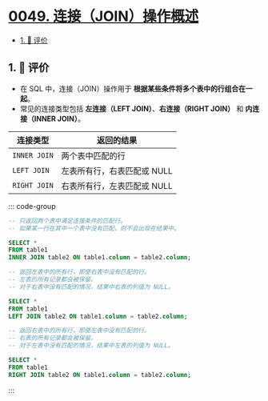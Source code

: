 # [0049. 连接（JOIN）操作概述](https://github.com/tnotesjs/TNotes.sql/tree/main/notes/0049.%20%E8%BF%9E%E6%8E%A5%EF%BC%88JOIN%EF%BC%89%E6%93%8D%E4%BD%9C%E6%A6%82%E8%BF%B0)

<!-- region:toc -->

- [1. 🫧 评价](#1--评价)

<!-- endregion:toc -->

## 1. 🫧 评价

- 在 SQL 中，连接（JOIN）操作用于 **根据某些条件将多个表中的行组合在一起**。
- 常见的连接类型包括 **左连接（LEFT JOIN）**、**右连接（RIGHT JOIN）** 和 **内连接（INNER JOIN）**。

| 连接类型     | 返回的结果                  |
| ------------ | --------------------------- |
| `INNER JOIN` | 两个表中匹配的行            |
| `LEFT JOIN`  | 左表所有行，右表匹配或 NULL |
| `RIGHT JOIN` | 右表所有行，左表匹配或 NULL |

::: code-group

```sql [INNER JOIN]
-- 只返回两个表中满足连接条件的匹配行。
-- 如果某一行在其中一个表中没有匹配，则不会出现在结果中。

SELECT *
FROM table1
INNER JOIN table2 ON table1.column = table2.column;
```

```sql [LEFT JOIN]
-- 返回左表中的所有行，即使右表中没有匹配的行。
-- 左表的所有记录都会被保留。
-- 对于右表中没有匹配的情况，结果中右表的列值为 NULL。

SELECT *
FROM table1
LEFT JOIN table2 ON table1.column = table2.column;
```

```sql [RIGHT JOIN]
-- 返回右表中的所有行，即使左表中没有匹配的行。
-- 右表的所有记录都会被保留。
-- 对于左表中没有匹配的情况，结果中左表的列值为 NULL。

SELECT *
FROM table1
RIGHT JOIN table2 ON table1.column = table2.column;
```

:::
